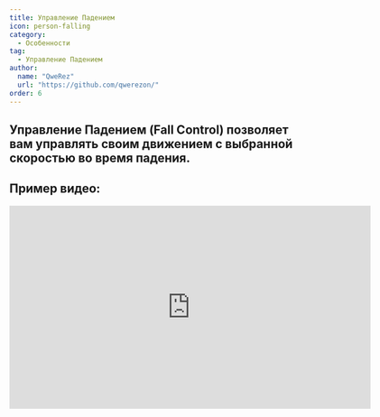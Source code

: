 ```yaml
---
title: Управление Падением
icon: person-falling
category:
  - Особенности
tag:
  - Управление Падением
author: 
  name: "QweRez"
  url: "https://github.com/qwerezon/"
order: 6
---
```


## Управление Падением (Fall Control) позволяет вам управлять своим движением с выбранной скоростью во время падения.

## Пример видео:

<div class="iframe-container"><iframe width="640" height="360" src="https://www.youtube.com/embed/BHiabtwSSNc?list=PL5eI1Tb64p56g27qfYk7VuFTz4FK6YrKa" title="Korepi - Управление Падением" frameborder="0" allow="accelerometer; autoplay; clipboard-write; encrypted-media; gyroscope; picture-in-picture; web-share" allowfullscreen></iframe></div>
